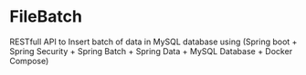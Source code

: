 # FileBatch
RESTfull API  to Insert batch of data in MySQL database using (Spring boot + Spring Security + Spring Batch + Spring Data + MySQL Database + Docker Compose)
